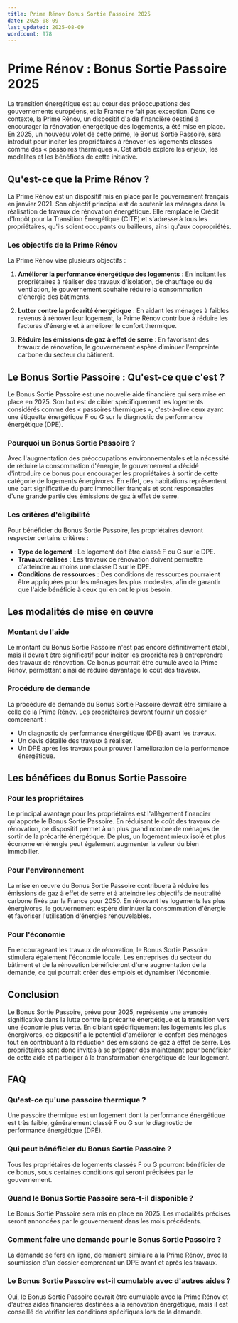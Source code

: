 ```yaml
---
title: Prime Rénov Bonus Sortie Passoire 2025
date: 2025-08-09
last_updated: 2025-08-09
wordcount: 978
---
```


# Prime Rénov : Bonus Sortie Passoire 2025

La transition énergétique est au cœur des préoccupations des gouvernements européens, et la France ne fait pas exception. Dans ce contexte, la Prime Rénov, un dispositif d'aide financière destiné à encourager la rénovation énergétique des logements, a été mise en place. En 2025, un nouveau volet de cette prime, le Bonus Sortie Passoire, sera introduit pour inciter les propriétaires à rénover les logements classés comme des « passoires thermiques ». Cet article explore les enjeux, les modalités et les bénéfices de cette initiative.

## Qu'est-ce que la Prime Rénov ?

La Prime Rénov est un dispositif mis en place par le gouvernement français en janvier 2021. Son objectif principal est de soutenir les ménages dans la réalisation de travaux de rénovation énergétique. Elle remplace le Crédit d'Impôt pour la Transition Énergétique (CITE) et s'adresse à tous les propriétaires, qu'ils soient occupants ou bailleurs, ainsi qu'aux copropriétés.

### Les objectifs de la Prime Rénov

La Prime Rénov vise plusieurs objectifs :

1. **Améliorer la performance énergétique des logements** : En incitant les propriétaires à réaliser des travaux d'isolation, de chauffage ou de ventilation, le gouvernement souhaite réduire la consommation d'énergie des bâtiments.
   
2. **Lutter contre la précarité énergétique** : En aidant les ménages à faibles revenus à rénover leur logement, la Prime Rénov contribue à réduire les factures d'énergie et à améliorer le confort thermique.

3. **Réduire les émissions de gaz à effet de serre** : En favorisant des travaux de rénovation, le gouvernement espère diminuer l'empreinte carbone du secteur du bâtiment.

## Le Bonus Sortie Passoire : Qu'est-ce que c'est ?

Le Bonus Sortie Passoire est une nouvelle aide financière qui sera mise en place en 2025. Son but est de cibler spécifiquement les logements considérés comme des « passoires thermiques », c'est-à-dire ceux ayant une étiquette énergétique F ou G sur le diagnostic de performance énergétique (DPE).

### Pourquoi un Bonus Sortie Passoire ?

Avec l'augmentation des préoccupations environnementales et la nécessité de réduire la consommation d'énergie, le gouvernement a décidé d'introduire ce bonus pour encourager les propriétaires à sortir de cette catégorie de logements énergivores. En effet, ces habitations représentent une part significative du parc immobilier français et sont responsables d'une grande partie des émissions de gaz à effet de serre.

### Les critères d'éligibilité

Pour bénéficier du Bonus Sortie Passoire, les propriétaires devront respecter certains critères :

- **Type de logement** : Le logement doit être classé F ou G sur le DPE.
- **Travaux réalisés** : Les travaux de rénovation doivent permettre d'atteindre au moins une classe D sur le DPE.
- **Conditions de ressources** : Des conditions de ressources pourraient être appliquées pour les ménages les plus modestes, afin de garantir que l'aide bénéficie à ceux qui en ont le plus besoin.

## Les modalités de mise en œuvre

### Montant de l'aide

Le montant du Bonus Sortie Passoire n'est pas encore définitivement établi, mais il devrait être significatif pour inciter les propriétaires à entreprendre des travaux de rénovation. Ce bonus pourrait être cumulé avec la Prime Rénov, permettant ainsi de réduire davantage le coût des travaux.

### Procédure de demande

La procédure de demande du Bonus Sortie Passoire devrait être similaire à celle de la Prime Rénov. Les propriétaires devront fournir un dossier comprenant :

- Un diagnostic de performance énergétique (DPE) avant les travaux.
- Un devis détaillé des travaux à réaliser.
- Un DPE après les travaux pour prouver l'amélioration de la performance énergétique.

## Les bénéfices du Bonus Sortie Passoire

### Pour les propriétaires

Le principal avantage pour les propriétaires est l'allègement financier qu'apporte le Bonus Sortie Passoire. En réduisant le coût des travaux de rénovation, ce dispositif permet à un plus grand nombre de ménages de sortir de la précarité énergétique. De plus, un logement mieux isolé et plus économe en énergie peut également augmenter la valeur du bien immobilier.

### Pour l'environnement

La mise en œuvre du Bonus Sortie Passoire contribuera à réduire les émissions de gaz à effet de serre et à atteindre les objectifs de neutralité carbone fixés par la France pour 2050. En rénovant les logements les plus énergivores, le gouvernement espère diminuer la consommation d'énergie et favoriser l'utilisation d'énergies renouvelables.

### Pour l'économie

En encourageant les travaux de rénovation, le Bonus Sortie Passoire stimulera également l'économie locale. Les entreprises du secteur du bâtiment et de la rénovation bénéficieront d'une augmentation de la demande, ce qui pourrait créer des emplois et dynamiser l'économie.

## Conclusion

Le Bonus Sortie Passoire, prévu pour 2025, représente une avancée significative dans la lutte contre la précarité énergétique et la transition vers une économie plus verte. En ciblant spécifiquement les logements les plus énergivores, ce dispositif a le potentiel d'améliorer le confort des ménages tout en contribuant à la réduction des émissions de gaz à effet de serre. Les propriétaires sont donc invités à se préparer dès maintenant pour bénéficier de cette aide et participer à la transformation énergétique de leur logement.

## FAQ

### Qu'est-ce qu'une passoire thermique ?

Une passoire thermique est un logement dont la performance énergétique est très faible, généralement classé F ou G sur le diagnostic de performance énergétique (DPE).

### Qui peut bénéficier du Bonus Sortie Passoire ?

Tous les propriétaires de logements classés F ou G pourront bénéficier de ce bonus, sous certaines conditions qui seront précisées par le gouvernement.

### Quand le Bonus Sortie Passoire sera-t-il disponible ?

Le Bonus Sortie Passoire sera mis en place en 2025. Les modalités précises seront annoncées par le gouvernement dans les mois précédents.

### Comment faire une demande pour le Bonus Sortie Passoire ?

La demande se fera en ligne, de manière similaire à la Prime Rénov, avec la soumission d'un dossier comprenant un DPE avant et après les travaux.

### Le Bonus Sortie Passoire est-il cumulable avec d'autres aides ?

Oui, le Bonus Sortie Passoire devrait être cumulable avec la Prime Rénov et d'autres aides financières destinées à la rénovation énergétique, mais il est conseillé de vérifier les conditions spécifiques lors de la demande.